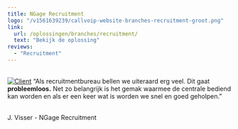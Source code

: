 ```yaml
---
title: NGage Recruitment
logo: "/v1561639239/callvoip-website-branches-recruitment-groot.png"
link:
  url: /oplossingen/branches/recruitment/
  text: "Bekijk de oplossing"
reviews:
  - "Recruitment"
---
```


<br>
<a href="https://www.ngagerecruitment.nl/">
<img src="https://res.cloudinary.com/callvoip/image/upload/w_auto,dpr_auto//v1563974930/callvoip-website-testimonial-recruitment.png" class="max-h-logo-small lg:max-h-logo cld-responsive block max-w-full mb-8 object-contain" alt="Client" data-width="500"></a>
“Als recruitmentbureau bellen we uiteraard erg veel. Dit gaat <b>probleemloos.</b> Net zo belangrijk is het gemak waarmee de centrale bediend kan worden en als er een keer wat is worden we snel en goed geholpen.”
<br><br>
<p class=" lg:text-lg opacity-75 font-medium mb-8">J. Visser - NGage Recruitment</p>
